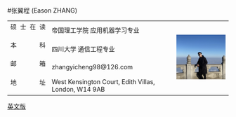 <head>
    <meta charset="UTF-8">
    <title>Document</title>
    <style>
        span{
            width: 80px;
            text-align: justify;
            float: left;
        }
        span:after{
            content:'.';
            width: 100%;
            display: inline-block;
            overflow: hidden;
            height: 0;
        }
    </style>
</head>


<body>
#张翼程 (Eason ZHANG)<br>
<table border="0" align = "left">
  <tr height="40px">
    <td><span>硕士在读</span></td>
    <td> 帝国理工学院 应用机器学习专业</td>
    <td  rowspan="4" width = "25%"><img src="profile.jpg" width="100%"> </td>
  </tr>
  <tr height="40px">
    <td><span>本科</span></td>
    <td> 四川大学 通信工程专业</td>

  </tr>
  <tr height="40px">
    <td><span>邮箱</span></td>
    <td> zhangyicheng98@126.com</td>

  </tr>
  <tr height="40px">
    <td><span>地址</span></td>
    <td> West Kensington Court, Edith Villas, London, W14 9AB</td>
  </tr>
</table>
<br>
<a href="index-en.html">英文版</a><br>
